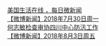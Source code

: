   
[美国生活在线 ，每日微新闻](http://www.dianyue.me/archives/774/rhuoobvt4zwbbez5/)  
[【微博新闻】2018年7月30日周一](http://www.dianyue.me/archives/745/qqxdapksuctx04a4/)  
[何志敏检查审协四川中心防汛工作](http://www.dianyue.me/archives/797/ej8v8kmpadxnt62d/)  
[【微博新闻】2018年8月3日周五](http://www.dianyue.me/archives/816/ms50a4yhl6w4b4wk/)